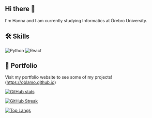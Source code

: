 ## Hi there 👋
I'm Hanna and I am currently studying Informatics at Örebro University.

## 🛠️ Skills
![Python](https://img.shields.io/badge/Python-3776AB?logo=python&logoColor=white)
![React](https://img.shields.io/badge/React-20232A?logo=react&logoColor=61DAFB)

## 🚀 Portfolio
Visit my portfolio website to see some of my projects! (https://oblamo.github.io)

[![GitHub stats](https://github-readme-stats.vercel.app/api?username=oblamo&show_icons=true&theme=radical)](https://github.com/anuraghazra/github-readme-stats)

[![GitHub Streak](https://streak-stats.demolab.com/?user=oblamo&theme=radical)](https://git.io/streak-stats)  

[![Top Langs](https://github-readme-stats.vercel.app/api/top-langs/?username=oblamo&layout=compact&theme=radical)](https://github.com/anuraghazra/github-readme-stats)
